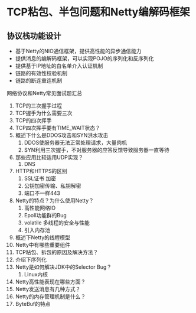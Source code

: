 # TCP粘包、半包问题和Netty编解码框架

## 协议栈功能设计

- 基于Netty的NIO通信框架，提供高性能的异步通信能力
- 提供消息的编解码框架，可以实现POJO的序列化和反序列化
- 提供基于IP地址的白名单介入认证机制
- 链路的有效性校验机制
- 链路的断连重连机制





网络协议和Netty常见面试题汇总

1. TCP的三次握手过程
2. TCP握手为什么需要三次
3. TCP的四次挥手
4. TCP四次挥手要有TIME_WAIT状态？
5. 概述下什么是DDOS攻击和SYN洪水攻击
   1. DDOS使服务器无法正常处理请求，大量肉机
   2. SYN利用三次握手，不对服务器的应答反馈导致服务器一直等待
6. 那些应用比较适用UDP实现？
   1. DNS
7. HTTP和HTTPS的区别
   1. SSL证书 加密
   2. 公钥加密传输、私钥解密
   3. 端口不一样443
8. Netty的特点？为什么使用Netty？
   1. 高性能网络IO
   2. Epoll功能群的Bug
   3. volatile  多线程的安全与性能
   4. 引入内存池
9. 概述下Netty的线程模型
10. Netty中有哪些重要组件
11. TCP粘包、拆包的原因及解决方法？
12. 介绍下序列化
13. Netty是如何解决JDK中的Selector Bug？
    1. Linux内核
14. Netty高性能表现在哪些方面？
15. Netty发送消息有几种方式？
16. Netty的内存管理机制是什么？
17. ByteBuf的特点



